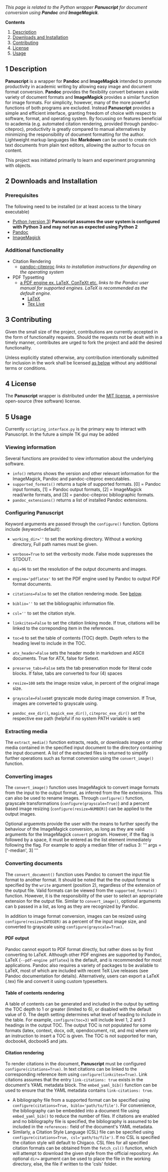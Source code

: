 *This page is related to the Python wrapper **Panuscript** for document conversion using **Pandoc** and **ImageMagick**.*

**Contents**

1. [Description](#1-description)
2. [Downloads and Installation](#2-downloads-and-installation)
3. [Contributing](#3-contributing)
4. [License](#4-license)
5. [Usage](#5-usage)


## 1 Description

**Panuscript** is a wrapper for **Pandoc** and **ImageMagick** intended to promote productivity in academic writing by allowing easy image and document format conversion. **Pandoc** provides the flexibility convert between a wide variety of document formats and **ImageMagick** provides a similar function for image formats. For simplicity, however, many of the more powerful functions of both programs are excluded. Instead **Panuscript** provides a simple and efficient interface, granting freedom of choice with respect to software, format, and operating system. By focussing on features beneficial to academia (e.g. automated citation rendering, provided through pandoc-citeproc), productivity is greatly compared to manual alternatives by minimizing the responsibility of document formatting for the author. Lightweight markup languages like **Markdown** can be used to create rich text documents from plain text editors, allowing the author to focus on content.

This project was initiated primarily to learn and experiment programming with objects.

## 2 Downloads and Installation

### Prerequisites
The following need to be installed (or at least access to the binary executable)
  * [Python (version 3)](https://www.python.org/) **Panuscript assumes the user system is configured with Python 3 and may not run as expected using Python 2**
  * [Pandoc](https://pandoc.org/)
  * [ImageMagick](https://www.imagemagick.org/script/index.php)

### Additional functionality
  * Citation Rendering
    * [pandoc-citeproc](https://pandoc.org/installing.html) *links to installation instructions for depending on the operating system*
  * PDF Typsetting
    * [a PDF engine ex. LaTeX, ConTeXt etc.](https://pandoc.org/MANUAL.html#creating-a-pdf) *links to the Pandoc user manual for supported engines. LaTeX is recommended as the default engine.*
      * [LaTeX](https://www.latex-project.org/)
      * [Tex Live](https://www.tug.org/texlive/)

## 3 Contributing

Given the small size of the project, contributions are currently accepted in the form of functionality requests. Should the requests not be dealt with in a timely manner, contributes are urged to fork the project and add the desired functionality.  

Unless explicitly stated otherwise, any contribution intentionally submitted for inclusion in the work shall be licensed [as below](#4-license) without any additional terms or conditions.

## 4 License

The **Panuscript** wrapper is distributed under the [MIT license](LICENSE.txt), a permissive open-source (free software) license.

## 5 Usage

Currently `scripting_interface.py` is the primary way to interact with Panuscript. In the future a simple TK gui may be added

### Viewing information
Several functions are provided to view information about the underlying software.
  * `info()` returns shows the version and other relevant information for the ImageMagick, Pandoc and pandoc-citeproc executables.
  * `supported_formats()` returns a tuple of supported formats. \[0\] = Pandoc input formats, \[1\] = Pandoc output formats, \[2\] = ImageMagick read/write formats, and \[3\] = pandoc-citeproc bibliographic formats.
  * `pandoc_extensions()` returns  a list of installed Pandoc extensions.

### Configuring Panuscript
Keyword arguments are passed through the `configure()` function. Options include (keyword=default):
  * `working_dir=''` to set the working directory. Without a working directory, Full path names must be given.
  * `verbose=True` to set the verbosity mode. False mode suppresses the STDOUT.
  * `dpi=96` to set the resolution of the output documents and images.
  * `engine='pdflatex'` to set the PDF engine used by Pandoc to output PDF format documents.
  * `citations=False` to set the citation rendering mode. See [below](####-citation-rendering).
  * `biblio=''` to set the bibliographic information file.
  * `csl=''` to set the citation style.
  * `linkcites=False` to set the citation linking mode. If true, citations will be linked to the correponding item in the references.
  * `toc=0` to set the table of contents (TOC) depth. Depth refers to the heading level to include in the TOC.
  * `atx_header=False` sets the header mode in markdown and ASCII documents. True for ATX, false for Setext.
  * `preserve_tabs=False` sets the tab preservation mode for literal code blocks. If false, tabs are converted to four (4) spaces
  * `resize=100` sets the image resize value, in percent of the original image size.
  * `grayscale=False`set grayscale mode during image conversion. If True, images are converted to grayscale using.

  * `pandoc_exe_dir()`, `magick_exe_dir()`, `citeproc_exe_dir()` set the respective exe path (helpful if no system PATH variable is set)

### Extracting media
The `extract_media()` function extracts, reads, or downloads images or other media contained in the specified input document to the directory containing the input document. A list of the extracted files is returned to simplify further operations such as format conversion using the `convert_image()` function.

### Converting images
The `convert_image()` function uses ImageMagick to convert image formats from the input to the output format, as inferred from the file extensions. This can also be used to rename images. Through `configure()` function, grayscale transformations (`configure(grayscale=True)`) and a percent based image resizing (`configure(resize=NUMBER)`) can be applied to the output images.

Optional arguemnts provide the user with the means to further specify the behaviour of the ImageMagick conversion, as long as they are valid arguments for the ImageMagick `convert` program. However, if the flag is followed by a space, it must be entered as the list element immediately following the flag. For example to apply a median filter of radius 3:
  '''
  args = \['-median', 3\]
  '''

### Converting documents
The `convert_document()` function uses Pandoc to convert the input file format to another format. It should be noted that the the output format is specified by the `write` argument (position 2), regardless of the extension of the output file. Valid formats can be viewed from the `supported_formats()` function. However, it is the responsibility of the user to select an appropriate extension for the output file. Similar to `convert_image()`, optional arguments can b passed in a list, as long as they are recognized by Pandoc.

In addition to image format conversion, images can be resized using `configure(resize=INTEGER)` as a percent of the input image size, and converted to grayscale using `configure(grayscale=True)`.

#### PDF output
Pandoc cannot export to PDF format directly, but rather does so by first converting to LaTeX. Although other PDF engines are supported by Pandoc, LaTeX (`--pdf-engine pdflatex`) is the default, and is recommended for most applications. Pandoc also requires a variety of packages to be available to LaTeX, most of which are included with recent TeX Live releases (see Pandoc documentation for details).
Alternatively, users can export a LaTeX (.tex) file and convert it using custom typesetters.

#### Table of contents rendering
A table of contents can be generated and included in the output by setting the TOC depth to 1 or greater (limited to 6), or disabled with the default value of 0. The depth setting determines what level of heading to include in the table. For example, `configure(toc=3)` will include level 1, 2 and 3 headings in the output TOC.
The output TOC is not populated for some formats (latex, context, docx, odt, opendocument, rst, and ms) where only an instruction to insert a TOC is given. The TOC is not supported for man, docbook4, docbook5 and jats.

#### Citation rendering
To render citations in the document, **Panuscript** must be configured `configure(citations=True)`. In text citations can be linked to the corresponding reference item using `configure(linkcites=True)`. Link citations assumes that the entry `link-citations: true` exists in the document's YAML metadata block. The `embed_yaml_bib()` function can be used to ensure that the YAML metadata contains `link-citations: true`.
  * A bibliography file from a supported format can be specified using `configure(citations=True, biblo='path/to/file')`. For convenience, the bibliography can be embedded into a document file using `embed_yaml_bib()` to reduce the number of files. If citations are enabled and no bibliography file is specified, the bibliography is assumed to be included in the `references:` field of the document's YAML metadata.
  * Similarly, a Citation Style Language (CSL) file can be specified using `configure(citations=True, csl='path/to/file')`. If no CSL is specified the citation style will default to Chigaco. CSL files for all specified citation formats can be obtained from the `fetch_csl()` function, which will attempt to download the given style from the official repository. An optional `dir=` argument can be used to place the file in the working directory, else, the file if written to the 'csls' folder.
